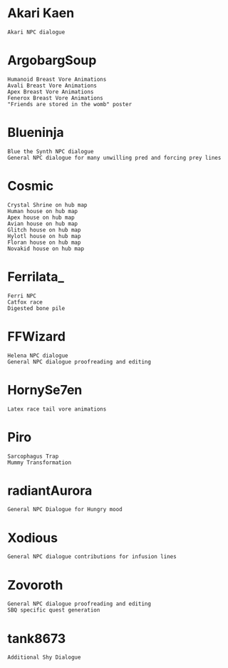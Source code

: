 # Akari Kaen
	Akari NPC dialogue

# ArgobargSoup
	Humanoid Breast Vore Animations
	Avali Breast Vore Animations
	Apex Breast Vore Animations
	Fenerox Breast Vore Animations
	"Friends are stored in the womb" poster

# Blueninja
	Blue the Synth NPC dialogue
	General NPC dialogue for many unwilling pred and forcing prey lines

# Cosmic
	Crystal Shrine on hub map
	Human house on hub map
	Apex house on hub map
	Avian house on hub map
	Glitch house on hub map
	Hylotl house on hub map
	Floran house on hub map
	Novakid house on hub map

# Ferrilata_
	Ferri NPC
	Catfox race
	Digested bone pile

# FFWizard
	Helena NPC dialogue
	General NPC dialogue proofreading and editing

# HornySe7en
	Latex race tail vore animations

# Piro
	Sarcophagus Trap
	Mummy Transformation

# radiantAurora
	General NPC Dialogue for Hungry mood

# Xodious
	General NPC dialogue contributions for infusion lines

# Zovoroth
	General NPC dialogue proofreading and editing
	SBQ specific quest generation

# tank8673
	Additional Shy Dialogue
